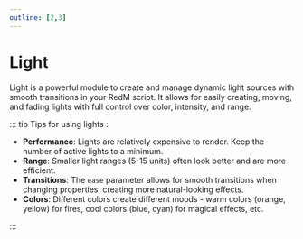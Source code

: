 ```yaml
---
outline: [2,3]
---
```


# Light <BadgeClient/>

Light is a powerful module to create and manage dynamic light sources with smooth transitions in your RedM script. It allows for easily creating, moving, and fading lights with full control over color, intensity, and range.

::: tip Tips for using lights :

- **Performance**: Lights are relatively expensive to render. Keep the number of active lights to a minimum.
- **Range**: Smaller light ranges (5-15 units) often look better and are more efficient.
- **Transitions**: The `ease` parameter allows for smooth transitions when changing properties, creating more natural-looking effects.
- **Colors**: Different colors create different moods - warm colors (orange, yellow) for fires, cool colors (blue, cyan) for magical effects, etc.

:::

<!--@include: ./autodoc/autodoc_client_functions.md-->